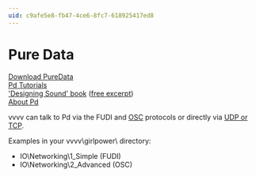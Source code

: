 ```yaml
---
uid: c9afe5e8-fb47-4ce6-8fc7-618925417ed8
---
```


# Pure Data


<a href="http://puredata.info/downloads" class="extURL" target="_blank">Download PureData</a>  
<a href="http://en.flossmanuals.net/pure-data/introduction/graphical-programming/" class="extURL" target="_blank">Pd Tutorials</a>  
<a href="http://mitpress.mit.edu/books/designing-sound" class="extURL" target="_blank">'Designing Sound' book</a> (<a href="http://dm.ncl.ac.uk/courseblog/files/2011/02/pd_intro.pdf" class="extURL" target="_blank">free excerpt</a>)  
<a href="http://en.wikipedia.org/wiki/Pure_Data" class="extURL" target="_blank">About Pd</a>  



vvvv can talk to Pd via the FUDI and [OSC](xref:5c4b731d-1e09-44ab-8bc9-8e4bae97bc75) protocols or directly via [UDP or TCP](xref:f77e634d-00d7-4cb1-b9d4-69573c6b9bcd).  

Examples in your vvvv\girlpower\ directory:  
* IO\Networking\1_Simple (FUDI)  
* IO\Networking\2_Advanced (OSC)  




